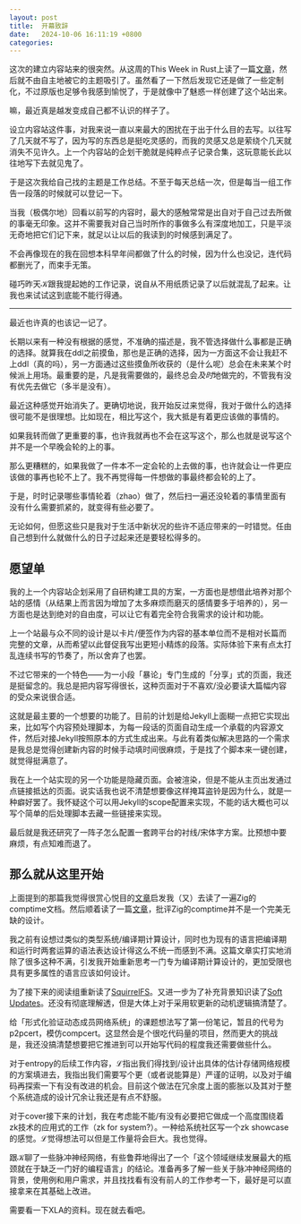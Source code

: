 ```yaml
---
layout: post
title:  开幕致辞
date:   2024-10-06 16:11:19 +0800
categories: 
---
```


这次的建立内容站来的很突然。从这周的This Week in Rust上读了一篇[文章][1]，然后就不由自主地被它的主题吸引了。虽然看了一下然后发现它还是做了一些定制化，不过原版也足够令我感到愉悦了，于是就像中了魅惑一样创建了这个站出来。

嘛，最近真是越发变成自己都不认识的样子了。

设立内容站这件事，对我来说一直以来最大的困扰在于出于什么目的去写。以往写了几天就不写了，因为写的东西总是挺吃灵感的，而我的灵感又总是萦绕个几天就消失不见许久。上一个内容站的企划干脆就是纯粹点子记录合集，这玩意能长此以往地写下去就见鬼了。

于是这次我给自己找的主题是工作总结。不至于每天总结一次，但是每当一组工作告一段落的时候就可以登记一下。

当我（极偶尔地）回看以前写的内容时，最大的感触常常是出自对于自己过去所做的事毫无印象。这并不需要我对自己当时所作的事做多么有深度地加工，只是平淡无奇地把它们记下来，就足以让以后的我读到的时候感到满足了。

不会再像现在的我在回想本科早年间都做了什么的时候，因为什么也没记，连代码都删光了，而束手无策。

碰巧昨天𝒦跟我提起她的工作记录，说自从不用纸质记录了以后就混乱了起来。让我也来试试这到底能不能行得通。

----

最近也许真的也该记一记了。

长期以来有一种没有根据的感觉，不准确的描述是，我不管选择做什么事都是正确的选择。就算我在ddl之前摸鱼，那也是正确的选择，因为一方面这不会让我赶不上ddl（真的吗），另一方面通过这些摸鱼所收获的（是什么呢）总会在未来某个时候派上用场。最重要的是，凡是我需要做的，最终总会*及时*地做完的，不管我有没有优先去做它（多半是没有）。

最近这种感觉开始消失了。更确切地说，我开始反过来觉得，我对于做什么的选择很可能不是很理想。比如现在，相比写这个，我大抵是有着更应该做的事情的。

如果我转而做了更重要的事，也许我就再也不会在这写这个，那么也就是说写这个并不是一个早晚会轮的上的事。

那么更糟糕的，如果我做了一件本不一定会轮的上去做的事，也许就会让一件更应该做的事再也轮不上了。我不再觉得每一件想做的事最终都会轮的上了。

于是，时时记录哪些事情轮着（zhao）做了，然后扫一遍还没轮着的事情里面有没有什么需要抓紧的，就变得有些必要了。

无论如何，但愿这些只是我对于生活中新状况的些许不适应带来的一时错觉。任由自己想到什么就做什么的日子过起来还是要轻松得多的。

## 愿望单

我的上一个内容站企划采用了自研构建工具的方案，一方面也是想借此培养对那个站的感情（从结果上而言因为增加了太多麻烦而磨灭的感情要多于培养的），另一方面也是达到绝对的自由度，可以让它有着完全符合我需求的设计和功能。

上一个站最与众不同的设计是以卡片/便签作为内容的基本单位而不是相对长篇而完整的文章，从而希望以此督促我写出更短小精炼的段落。实际体验下来有点太打乱连续书写的节奏了，所以舍弃了也罢。

不过它带来的一个特色——为一小段「暴论」专门生成的「分享」式的页面，我还是挺留念的。我总是把内容写得很长，这种页面对于不喜欢/没必要读大篇幅内容的受众来说很合适。

这就是最主要的一个想要的功能了。目前的计划是给Jekyll上面糊一点把它实现出来，比如写个内容预处理脚本，为每一段话的页面自动生成一个承载的内容源文件，然后对接Jekyll按照原本的方式生成出来。与此有着类似解决思路的一个需求是我总是觉得创建新内容的时候手动填时间很麻烦，于是找了个脚本来一键创建，就觉得挺满意了。

我在上一个站实现的另一个功能是隐藏页面。会被渲染，但是不能从主页出发通过点链接抵达的页面。说实话我也说不清楚想要像这样掩耳盗铃是因为什么，就是一种癖好罢了。我怀疑这个可以用Jekyll的scope配置来实现，不能的话大概也可以写个简单的后处理脚本去藏一些链接来实现。

最后就是我还研究了一阵子怎么配置一套跨平台的衬线/宋体字方案。比预想中要麻烦，有点知难而退了。

## 那么就从这里开始

上面提到的那篇我觉得很赏心悦目的[文章][1]启发我（又）去读了一遍Zig的comptime文档。然后顺着读了一篇[文章][2]，批评Zig的comptime并不是一个完美无缺的设计。

我之前有设想过类似的类型系统/编译期计算设计，同时也为现有的语言把编译期和运行时两套运算的语法表达设计得这么不统一而感到不满。这篇文章实打实地消除了很多这种不满，引发我开始重新思考一门专为编译期计算设计的，更加受限也具有更多属性的语言应该如何设计。

为了接下来的阅读组重新读了[SquirrelFS]。又进一步为了补充背景知识读了[Soft Updates]。还没有彻底理解透，但是大体上对于采用软更新的动机逻辑搞清楚了。

给「形式化验证动态成员网络系统」的课题想法写了第一份笔记，暂且的代号为p2pcert，模仿compcert。这显然会是个很吃代码量的项目，然而更大的挑战是，我还没搞清楚想要把它推进到可以开始写代码的程度我还需要做些什么。

对于entropy的后续工作内容，ℒ指出我们得找到/设计出具体的估计存储网络规模的方案填进去，我指出我们需要写个更（或者说能算是）严谨的证明，以及对于编码再探索一下有没有改进的机会。目前这个做法在冗余度上面的膨胀以及其对于整个系统造成的设计冗余让我还是有点不舒服。

对于cover接下来的计划，我在考虑能不能/有没有必要把它做成一个高度围绕着zk技术的应用式的工作（zk for system?）。一种给系统社区写一个zk showcase的感觉。ℒ觉得想法可以但是工作量将会巨大。我也觉得。

跟𝒦聊了一些脉冲神经网络，有些鲁莽地得出了一个「这个领域继续发展最大的瓶颈就在于缺乏一门好的编程语言」的结论。准备再多了解一些关于脉冲神经网络的背景，使用例和用户需求，并且找找看有没有前人的工作参考一下，最好是可以直接拿来在其基础上改进。

需要看一下XLA的资料。现在就去看吧。

[1]: https://brevzin.github.io/c++/2024/09/30/annotations/
[2]: https://typesanitizer.com/blog/zig-generics.html
[SquirrelFS]: https://www.usenix.org/conference/osdi24/presentation/leblanc
[Soft Updates]: https://www.usenix.org/legacy/publications/library/proceedings/usenix99/full_papers/mckusick/mckusick.pdf